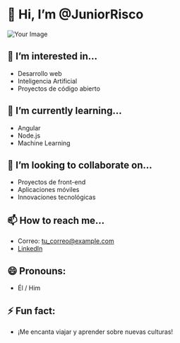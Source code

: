 # 👋 Hi, I’m @JuniorRisco

![Your Image](https://cdn.leonardo.ai/users/1904792d-6c47-4f2e-a2a8-1b6a6689d82e/generations/840dd0a0-1eb7-4bd8-9ed7-0a01367101bf/Default_Create_the_home_of_an_app_of_the_future_that_is_better_1.jpg)

## 👀 I’m interested in...
- Desarrollo web
- Inteligencia Artificial
- Proyectos de código abierto

## 🌱 I’m currently learning...
- Angular
- Node.js
- Machine Learning

## 💞️ I’m looking to collaborate on...
- Proyectos de front-end
- Aplicaciones móviles
- Innovaciones tecnológicas

## 📫 How to reach me...
- Correo: tu_correo@example.com
- [LinkedIn](https://www.linkedin.com/in/sergio-junior-risco-huaman-88425828a/)

## 😄 Pronouns: 
- Él / Him

## ⚡ Fun fact:
- ¡Me encanta viajar y aprender sobre nuevas culturas!

